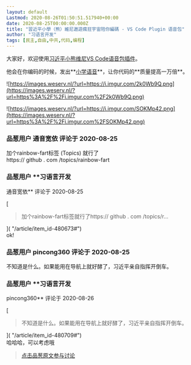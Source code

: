 ```yaml
---
layout: default
Lastmod: 2020-08-26T01:50:51.517940+00:00
date: 2020-08-25T00:00:00.000Z
title: "習近平小學（熊）維尼遨遊瘋狂宇宙陪你編碼 - VS Code Plugin 语音包"
author: "习语言开发"
tags: [民主,自由,中共,代码,编程]
---
```


大家好，欢迎使用[习近平小熊维尼VS Code语音包插件]( "https://github.com/xi-yu-yan-kai-fa/xi-winnie-rainbow-fart")。  
  
他会在你编码的时候，发出**[小学语音]( "https://github.com/xi-yu-yan-kai-fa/xi-winnie-rainbow-fart/tree/master/voices")**，让你代码的**质量提高一万倍**。  
  
![https://images.weserv.nl/?url=https://i.imgur.com/2k0Wb9Q.png](https://images.weserv.nl/?url=https%3A%2F%2Fi.imgur.com%2F2k0Wb9Q.png)  
  
![https://images.weserv.nl/?url=https://i.imgur.com/SOKMp42.png](https://images.weserv.nl/?url=https%3A%2F%2Fi.imgur.com%2FSOKMp42.png)

            
### 品葱用户 **通音宽依** 评论于 2020-08-25
        
加个rainbow-fart标签 (Topics) 就行了  
https:// github . com /topics/rainbow-fart
        


            
### 品葱用户 **习语言开发 
通音宽依** 评论于 2020-08-25
        
[

> 加个rainbow-fart标签就行了https:// github . com /topics/r...

]( "/article/item_id-480673#")  
ok!
        


            
### 品葱用户 **pincong360** 评论于 2020-08-25
        
不知道是什么。如果能用在导航上就好酵了，习近平亲自指挥开倒车。
        


            
### 品葱用户 **习语言开发 
pincong360** 评论于 2020-08-26
        
[

> 不知道是什么。如果能用在导航上就好酵了，习近平亲自指挥开倒车。

]( "/article/item_id-480709#")  
哈哈哈，可以考虑哦
        






> [点击品葱原文参与讨论](https://pincong.rocks/article/23397)

